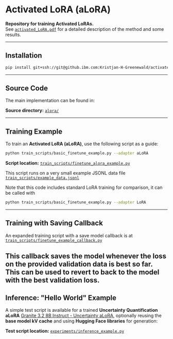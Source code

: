 # Activated LoRA (aLoRA)

**Repository for training Activated LoRAs.**  
See [`activated_LoRA.pdf`](activated_LoRA.pdf) for a detailed description of the method and some results.

---
## Installation
```bash
pip install git+ssh://git@github.ibm.com:Kristjan-H-Greenewald/activated-lora.git
```

---

## Source Code
The main implementation can be found in:

**Source directory:** [`alora/`](alora/)

---

## Training Example
To train an **Activated LoRA (aLoRA)**, use the following script as a guide:

```bash
python train_scripts/basic_finetune_example.py --adapter aLoRA
```

**Script location:** [`train_scripts/finetune_alora_example.py`](train_scripts/basic_finetune_example.py)

This script runs on a very small example JSONL data file [`train_scripts/example_data.jsonl`](train_scripts/example_data.jsonl)

Note that this code includes standard LoRA training for comparison, it can be called with 
```bash
python train_scripts/basic_finetune_example.py --adapter LoRA
```
---
## Training with Saving Callback

An expanded training script with a save model callback is at [`train_scripts/finetune_example_callback.py`](train_scripts/finetune_example_callback.py)

This callback saves the model whenever the loss on the provided validation data is best so far. This can be used to revert to back to the model with the best validation loss.
---

## Inference: "Hello World" Example

A simple test script is available for a trained **Uncertainty Quantification aLoRA** [Granite 3.2 8B Instruct - Uncertainty aLoRA](https://huggingface.co/ibm-granite/granite-3.2-8b-alora-uncertainty), optionally reusing the **base model kV cache** and using **Hugging Face libraries** for generation:

**Test script location:** [`experiments/inference_example.py`](experiments/inference_example.py)









